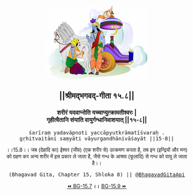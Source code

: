<center><img src="../../asset/BG.png" alt="#API #bhagavadgitaapi #slok #nodejs #js #api #gitaapi #krishna #hinduism #vedic #ISKCON #shreemadbhagavadgita #technology"/>
<h2>||श्रीमद्‍भगवद्‍-गीता १५.८||</h2>
<h3>शरीरं यदवाप्नोति यच्चाप्युत्क्रामतीश्वरः |<br/>गृहीत्वैतानि संयाति वायुर्गन्धानिवाशयात् ||१५-८||</h3>
<pre>śarīraṃ yadavāpnoti yaccāpyutkrāmatīśvaraḥ .<br/>gṛhitvaitāni saṃyāti vāyurgandhānivāśayāt ||15-8||</pre>
<p>।।15.8।। जब (देहादि का) ईश्वर (जीव) (एक शरीर से) उत्क्रमण करता है, तब इन (इन्द्रियों और मन) को ग्रहण कर अन्य शरीर में इस प्रकार ले जाता है, जैसे गन्ध के आश्रय (फूलादि) से गन्ध को वायु ले जाता है।।</p>
<pre>(Bhagavad Gita, Chapter 15, Shloka 8) || <a href="https://twitter.com/bhagavadgitaapi">@BhagavadGitaApi</a></pre><a href="../../15/7">⏪  BG-15.7</a><b>        ।।        </b><a href="../../15/9">BG-15.9  ⏩</a></center></center>